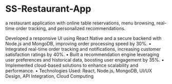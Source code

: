 # SS-Restaurant-App
a restaurant application with online table reservations, menu browsing, real-time order tracking, and personalized recommendations.

Developed a responsive UI using React Native and a secure backend with Node.js and MongoDB, improving
order processing speed by 30%.
• Integrated real-time order tracking and notifications, increasing customer satisfaction ratings by 40%.
• Built a recommendation engine leveraging user preferences and historical data, boosting user engagement by
35%.
• Implemented cloud-based solutions to enhance scalability and performance.
• Technologies Used: React, Node.js, MongoDB, UI/UX Design, API Integration, Cloud Computing
